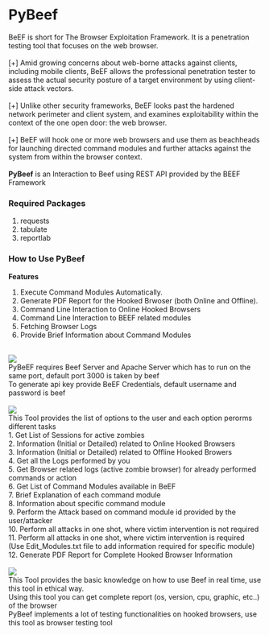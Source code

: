 # PyBeef
BeEF is short for The Browser Exploitation Framework. It is a penetration testing tool that focuses on the web browser.<br/><br/>
[+]  Amid growing concerns about web-borne attacks against clients, including mobile clients, BeEF allows the professional penetration tester to assess the actual security posture of a target environment by using client-side attack vectors.<br/><br/>[+] Unlike other security frameworks, BeEF looks past the hardened network perimeter and client system, and examines exploitability within the context of the one open door: the web browser.<br/><br/>[+] BeEF will hook one or more web browsers and use them as beachheads for launching directed command modules and further attacks against the system from within the browser context.<br/><br/>
**PyBeef** is an Interaction to Beef using REST API provided by the BEEF Framework

### Required Packages
1. requests<br/>
2. tabulate<br/>
3. reportlab<br/>

### How to Use PyBeef
**Features**<br/>
1. Execute Command Modules Automatically.<br/>
2. Generate PDF Report for the Hooked Brwoser (both Online and Offline).<br/>
3. Command Line Interaction to Online Hooked Browsers<br/>
4. Command Line Interaction to BEEF related modules<br/>
5. Fetching Browser Logs<br/>
6. Provide Brief Information about Command Modules<br/>
<br/>
<img src="https://user-images.githubusercontent.com/36254679/63011594-3dab5d00-bea6-11e9-8d81-5831c834b789.png"/>
<br/>
PyBeEF requires Beef Server and Apache Server which has to run on the same port, default port 3000 is taken by beef<br/>
To generate api key provide BeEF Credentials, default username and password is beef<br/>
<br/>
<img src="https://user-images.githubusercontent.com/36254679/63012110-45b7cc80-bea7-11e9-9af7-226248fa2d46.png"/>
<br/>
This Tool provides the list of options to the user and each option perorms different tasks<br/>
1. Get List of Sessions for active zombies<br/>
2. Information (Initial or Detailed) related to Online Hooked Browsers<br/>
3. Information (Initial or Detailed) related to Offline Hooked Browers<br/>
4. Get all the Logs performed by you<br/>
5. Get Browser related logs (active zombie browser) for already performed commands or action<br/>
6. Get List of Command Modules available in BeEF<br/>
7. Brief Explanation of each command module<br/>
8. Information about specific command module<br/>
9. Perform the Attack based on command module id provided by the user/attacker<br/>
10. Perform all attacks in one shot, where victim intervention is not required<br/>
11. Perform all attacks in one shot, where victim intervention is required (Use Edit_Modules.txt file to add information required for specific module)<br/>
12. Generate PDF Report for Complete Hooked Browser Information
<br/><br/>
<img src="https://user-images.githubusercontent.com/36254679/63012535-0b9afa80-bea8-11e9-9983-87d21db2d474.png"/>
<br/>
This Tool provides the basic knowledge on how to use Beef in real time, use this tool in ethical way.<br/>Using this tool you can get complete report (os, version, cpu, graphic, etc..) of the browser<br/>PyBeef implements a lot of testing functionalities on hooked browsers, use this tool as browser testing tool
